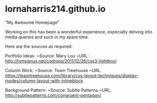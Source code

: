 # lornaharris214.github.io
"My Awesome Homepage"

Working on this has been a wonderful experience, especially delving into media queries and such in my spare time. 



Here are the sources as required:

Portfolio Ideas:
    ~Source: Mary Lou
    ~URL: http://tympanus.net/codrops/2011/12/26/css3-lightbox/

Column Work:
    ~Source: Team Treehouse
    ~URL: https://teamtreehouse.com/library/css-layout-techniques/display-modes/column-layout-with-inlineblock

Background Pattern:
    ~Source: Subtle Patterns
    ~URL: http://subtlepatterns.com/congruent-pentagon/

